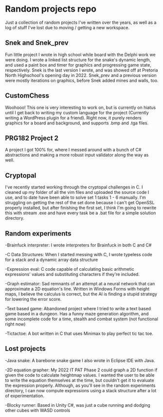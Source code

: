 # Random projects repo

Just a collection of random projects I've written over the years, as well as a log of stuff I've lost due to moving / getting a new workspace.

Snek and Snek_prev
-
Fun little project I wrote in high school while board with the Delphi work we were doing. I wrote a linked list structure for the snake's dynamic length, and used a paint box and timer for graphics and progressing game state, respectively.
Snek is the last version I wrote, and was showed off at Pretoria North Highschool's opening day in 2022. Snek_prev and a previous version were mostly iterations on graphics, before Snek added mines and walls, too.

CustomChess
-
Woohooo! This one is very interesting to work on, but is currently on hiatus until I get back to writing my custom language for the project (Currently writing a WordPress plugin for a friend). Right now, it purely renders graphics for a board and background, and supports .bmp and .tga files.

PRG182 Project 2
-
A project I got 100% for, where I messed around with a bunch of C# abstractions and making a more robust input validator along the way as well.

Cryptopal
-
I've recently started working through the cryptopal challenges in C. I cleaned up my folder of all the vim files and uploaded the source code I use, and to date have been able to solve set 1 tasks 1 - 6 manually. I'm struggling on getting the rest of the set done because I can't get OpenSSL properly installed, but after finishing the first set, I think I'm going to rewrite this with stream .exe and have every task be a .bat file for a simple solution directory.

Random experiments
-
-Brainfuck interpreter: I wrote interpreters for Brainfuck in both C and C#

-C Data Structures: When I started messing with C, I wrote typeless code for a stack and a dynamic array data structure

-Expression eval: C code capable of calculating basic arithmetic expressions' values and substituting characters if they're included.

-Graph estimator: Sad remnants of an attempt at a neural network that can approximate a 2D equation's line. Written in Windows Forms with height maps, I believe the calculus is correct, but the AI is finding a stupid strategy for lowering the error score.

-Text based game: Abandoned project where I tried to write a text based game based in a dungeon. Has a funny maze generation algorithm, and some incomplete code for a time, stealth and combat system (not functional right now)

-Tictactoe: A bot written in C that uses Minimax to play perfect tic tac toe.

Lost projects
-
-Java snake: A barebone snake game I also wrote in Eclipse IDE with Java.

-2D equation grapher: My 2022 IT PAT Phase 2 could graph a 2D function if given the code to calculate heightmap values. I wanted the user to be able to write the equation themselves at the time, but couldn't get it to evaluate the expression properly.
Although, as you'll see in the random experiments directory, I can now compute expressions using a stack structure after a lot of experimentation.

-Blocky runner: Based in Unity C#, was just a cube running and dodging other cubes with WASD controls
